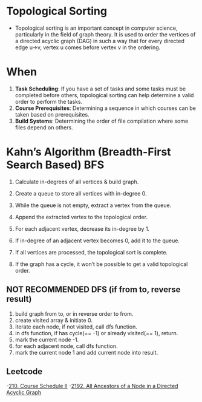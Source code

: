 # Topological Sorting

- Topological sorting is an important concept in computer science, particularly in the field of graph theory. It is used to order the vertices of a directed acyclic graph (DAG) in such a way that for every directed edge 
u→v, vertex u comes before vertex v in the ordering.

# When 

1. **Task Scheduling**: If you have a set of tasks and some tasks must be completed before others, topological sorting can help determine a valid order to perform the tasks.
2. **Course Prerequisites**: Determining a sequence in which courses can be taken based on prerequisites.
3. **Build Systems**: Determining the order of file compilation where some files depend on others.

# Kahn’s Algorithm (Breadth-First Search Based) BFS

1. Calculate in-degrees of all vertices & build graph.
2. Create a queue to store all vertices with in-degree 0.
3. While the queue is not empty, extract a vertex from the queue.
4. Append the extracted vertex to the topological order.
5. For each adjacent vertex, decrease its in-degree by 1.
6. If in-degree of an adjacent vertex becomes 0, add it to the queue.

7. If all vertices are processed, the topological sort is complete.
8. If the graph has a cycle, it won’t be possible to get a valid topological order.

## NOT RECOMMENDED DFS (if from to, reverse result)

1. build graph from to, or in reverse order to from.
2. create visited array & initiate 0.
3. iterate each node, if not visited, call dfs function.
4. in dfs function, if has cycle(== -1) or already visited(== 1), return.
5. mark the current node -1.
6. for each adjacent node, call dfs function.
7. mark the current node 1 and add current node into result.

## Leetcode

-[210. Course Schedule II](https://leetcode.com/problems/course-schedule-ii/description/)
-[2192. All Ancestors of a Node in a Directed Acyclic Graph](https://leetcode.com/problems/all-ancestors-of-a-node-in-a-directed-acyclic-graph/description/)